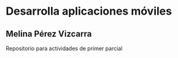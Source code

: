 # Desarrolla aplicaciones móviles
## Melina Pérez Vizcarra

Repositorio para actividades de primer parcial